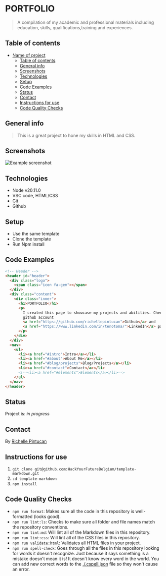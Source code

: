 # PORTFOLIO

> A compilation of my academic and professional materials including education,
> skills, qualifications,training and experiences.

## Table of contents

- [Name of project](#portfolio)
  - [Table of contents](#table-of-contents)
  - [General info](#general-info)
  - [Screenshots](#screenshots)
  - [Technologies](#technologies)
  - [Setup](#setup)
  - [Code Examples](#code-examples)
  - [Status](#status)
  - [Contact](#contact)
  - [Instructions for use](#instructions-for-use)
  - [Code Quality Checks](#code-quality-checks)

## General info

> This is a great project to hone my skills in HTML and CSS.

## Screenshots

![Example screenshot](../Portfolio/img/Screenshot.png)

## Technologies

- Node v20.11.0
- VSC code, HTML/CSS
- Git
- Github

## Setup

- Use the same template
- Clone the template
- Run Npm install

## Code Examples

```html
<!-- Header -->
<header id="header">
  <div class="logo">
    <span class="icon fa-gem"></span>
  </div>
  <div class="content">
    <div class="inner">
      <h1>PORTFOLIO</h1>
      <p>
        I created this page to showcase my projects and abilities. Check my
        github account
        <a href="https://github.com/richellepintucan">Github</a> and
        <a href="https://www.linkedin.com/in/tenotoma/">LinkedIn</a> page.
      </p>
    </div>
  </div>
  <nav>
    <ul>
      <li><a href="#intro">Intro</a></li>
      <li><a href="#about">About Me</a></li>
      <li><a href="#blog/projects">Blog/Projects</a></li>
      <li><a href="#contact">Contact</a></li>
      <!--<li><a href="#elements">Elements</a></li>-->
    </ul>
  </nav>
</header>
```

## Status

Project is: _in progress_

## Contact

By [Richelle Pintucan](https://github.com/richellepintucan)

## Instructions for use

<!-- a guide to using this repository -->

1. `git clone git@github.com:HackYourFutureBelgium/template-markdown.git`
2. `cd template-markdown`
3. `npm install`

## Code Quality Checks

- `npm run format`: Makes sure all the code in this repository is well-formatted
  (looks good).
- `npm run lint:ls`: Checks to make sure all folder and file names match the
  repository conventions.
- `npm run lint:md`: Will lint all of the Markdown files in this repository.
- `npm run lint:css`: Will lint all of the CSS files in this repository.
- `npm run validate:html`: Validates all HTML files in your project.
- `npm run spell-check`: Goes through all the files in this repository looking
  for words it doesn't recognize. Just because it says something is a mistake
  doesn't mean it is! It doesn't know every word in the world. You can add new
  correct words to the [./.cspell.json](./.cspell.json) file so they won't cause
  an error.
